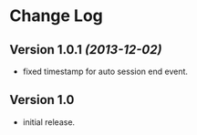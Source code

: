 Change Log
===============================================================================

Version 1.0.1 *(2013-12-02)*
----------------------------

 * fixed timestamp for auto session end event.
 
Version 1.0 
----------------------------
 * initial release.